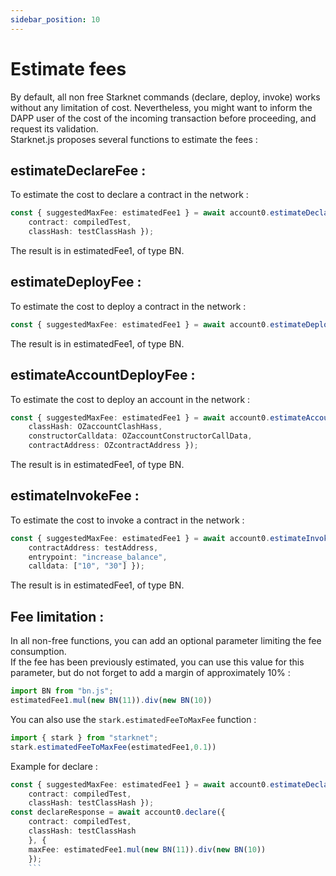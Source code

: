 ```yaml
---
sidebar_position: 10
---
```


# Estimate fees

By default, all non free Starknet commands (declare, deploy, invoke) works without any limitation of cost. Nevertheless, you might want to inform the DAPP user of the cost of the incoming transaction before proceeding, and request its validation.  
Starknet.js proposes several functions to estimate the fees :

## estimateDeclareFee :

To estimate the cost to declare a contract in the network : 
```typescript
const { suggestedMaxFee: estimatedFee1 } = await account0.estimateDeclareFee({ 
	contract: compiledTest, 
	classHash: testClassHash });
```
The result is in estimatedFee1, of type BN.

## estimateDeployFee :

To estimate the cost to deploy a contract in the network : 
```typescript
const { suggestedMaxFee: estimatedFee1 } = await account0.estimateDeployFee({ classHash: testClassHash });
```
The result is in estimatedFee1, of type BN.

## estimateAccountDeployFee :

To estimate the cost to deploy an account in the network : 
```typescript
const { suggestedMaxFee: estimatedFee1 } = await account0.estimateAccountDeployFee({ 
	classHash: OZaccountClashHass, 
	constructorCalldata: OZaccountConstructorCallData,
	contractAddress: OZcontractAddress });
```
The result is in estimatedFee1, of type BN.

## estimateInvokeFee :

To estimate the cost to invoke a contract in the network : 
```typescript
const { suggestedMaxFee: estimatedFee1 } = await account0.estimateInvokeFee({ 
	contractAddress: testAddress, 
	entrypoint: "increase_balance", 
	calldata: ["10", "30"] });
```
The result is in estimatedFee1, of type BN.



## Fee limitation :

In all non-free functions, you can add an optional parameter limiting the fee consumption.  
If the fee has been previously estimated, you can use this value for this parameter, but do not forget to add a margin of approximately 10% :
```typescript
import BN from "bn.js";
estimatedFee1.mul(new BN(11)).div(new BN(10))
```
You can also use the `stark.estimatedFeeToMaxFee` function :
```typescript
import { stark } from "starknet";
stark.estimatedFeeToMaxFee(estimatedFee1,0.1))
``` 
Example for declare :
```typescript
const { suggestedMaxFee: estimatedFee1 } = await account0.estimateDeclareFee({ 
	contract: compiledTest, 
	classHash: testClassHash });
const declareResponse = await account0.declare({ 
	contract: compiledTest, 
	classHash: testClassHash 
	}, { 
	maxFee: estimatedFee1.mul(new BN(11)).div(new BN(10)) 
	});
	```
